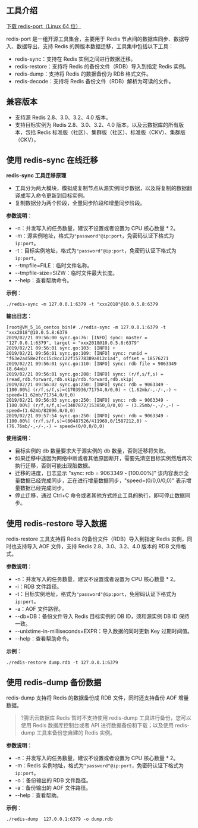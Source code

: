 ## 工具介绍
[下载 redis-port（Linux 64 位）](https://main.qcloudimg.com/raw/47154504189a8941250f57b60f1e2fcb/redis-port.tgz)

redis-port 是一组开源工具集合，主要用于 Redis 节点间的数据库同步、数据导入、数据导出，支持 Redis 的跨版本数据迁移，工具集中包括以下工具：
- redis-sync：支持在 Redis 实例之间进行数据迁移。
- redis-restore：支持将 Redis 的备份文件（RDB）导入到指定 Redis 实例。
- redis-dump：支持将 Redis 的数据备份为 RDB 格式文件。
- redis-decode：支持将 Redis 备份文件（RDB）解析为可读的文件。

## 兼容版本
- 支持源 Redis 2.8、3.0、3.2、4.0 版本。
- 支持目标实例为 Redis 2.8、3.0、3.2、4.0 版本，以及云数据库的所有版本，包括 Redis 标准版（社区）、集群版（社区）、标准版（CKV）、集群版（CKV）。


## 使用 redis-sync 在线迁移
**redis-sync 工具迁移原理**
- 工具分为两大模块，模拟成复制节点从源实例同步数据，以及将复制的数据翻译成写入命令更新到目标实例。
- 复制数据分为两个阶段，全量同步阶段和增量同步阶段。

**参数说明**：
- -n：并发写入的任务数量，建议不设置或者设置为 CPU 核心数量 * 2。
- -m：源实例地址，格式为`"password"@ip:port`，免密码认证下格式为`ip:port`。
- -t：目标实例地址，格式为`"password"@ip:port`，免密码认证下格式为`ip:port`。
- --tmpfile=FILE：临时文件名称。
- --tmpfile-size=SIZW：临时文件最大长度。
- --help：查看帮助命令。

**示例**：
```
./redis-sync -m 127.0.0.1:6379 -t "xxx2018"@10.0.5.8:6379
```

**输出日志**：

```
[root@VM_5_16_centos bin]# ./redis-sync -m 127.0.0.1:6379 -t "xxx2018"@10.0.5.8:6379
2019/02/21 09:56:00 sync.go:76: [INFO] sync: master = "127.0.0.1:6379", target = "xxx2018@10.0.5.8:6379"
2019/02/21 09:56:01 sync.go:103: [INFO] +
2019/02/21 09:56:01 sync.go:109: [INFO] sync: runid = "f63e2ad58e2fcc15c8cc122f15778389a012c1a4", offset = 18576271
2019/02/21 09:56:01 sync.go:110: [INFO] sync: rdb file = 9063349 (8.64mb)
2019/02/21 09:56:01 sync.go:208: [INFO] sync: (r/f,s/f,s) = (read,rdb.forward,rdb.skip/rdb.forward,rdb.skip)
2019/02/21 09:56:02 sync.go:250: [INFO] sync: rdb = 9063349 - [100.00%] (r/f,s/f,s)=(1703936/71754,0/0,0) ~ (1.62mb/-,-/-,-) ~ speed=(1.62mb/71754,0/0,0)
2019/02/21 09:56:03 sync.go:250: [INFO] sync: rdb = 9063349 - [100.00%] (r/f,s/f,s)=(3407872/153850,0/0,0) ~ (3.25mb/-,-/-,-) ~ speed=(1.62mb/82096,0/0,0)
2019/02/21 09:57:54 sync.go:250: [INFO] sync: rdb = 9063349 - [100.00%] (r/f,s/f,s)=(80487526/411969,0/1587212,0) ~  (76.76mb/-,-/-,-) ~ speed=(0/0,0/0,0)
```

**使用说明**：
- 目标实例的 db 数量要求大于源实例的 db 数量，否则迁移将失败。
- 如果迁移中途因为网络中断或者其他原因断开，需要先清空目标实例然后再次执行迁移，否则可能出现脏数据。
- 迁移的进度，日志显示 "sync: rdb = 9063349 - [100.00%]" 该内容表示全量数据已经完成同步，正在进行增量数据同步，"speed=(0/0,0/0,0)" 表示增量数据已经完成同步。
- 停止迁移，通过 Ctrl+C 命令或者其他方式终止工具的执行，即可停止数据同步。

## 使用 redis-restore 导入数据
redis-restore 工具支持将 Redis 的备份文件（RDB）导入到指定 Redis 实例，同时也支持导入 AOF 文件，支持 Redis 2.8、3.0、3.2、4.0 版本的 RDB 文件格式。

**参数说明**：
- -n：并发写入的任务数量，建议不设置或者设置为 CPU 核心数量 * 2。
- -i：RDB 文件路径。
- -t：目标实例地址，格式为`"password"@ip:port`，免密码认证下格式为`ip:port`。
- -a：AOF 文件路径。
- --db=DB：备份文件导入 Redis 目标实例的 DB ID，须和源实例 DB ID 保持一致。
- --unixtime-in-milliseconds=EXPR：导入数据的同时更新 Key 过期时间值。
- --help：查看帮助命令。

**示例**：
```
./redis-restore dump.rdb -t 127.0.0.1:6379
```


## 使用 redis-dump 备份数据
redis-dump 支持将 Redis 的数据备份成 RDB 文件，同时还支持备份 AOF 增量数据。
>?腾讯云数据库 Redis 暂时不支持使用 redis-dump 工具进行备份，您可以使用 Redis 数据库控制台或者 API 进行数据备份和下载；以及使用 redis-dump 工具来备份您自建的 Redis 实例。

**参数说明**：
- -n：并发写入的任务数量，建议不设置或者设置为 CPU 核心数量 * 2。
- -m：Redis 实例地址，格式为`"password"@ip:port`，免密码认证下格式为`ip:port`。
- -o：备份输出的 RDB 文件路径。
- -a：备份输出的 AOF 文件路径。
- --help：查看帮助。

**示例**：
```
./redis-dump  127.0.0.1:6379 -o dump.rdb
```
